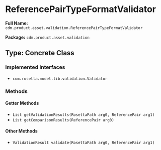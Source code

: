 # ReferencePairTypeFormatValidator

**Full Name:** `cdm.product.asset.validation.ReferencePairTypeFormatValidator`

**Package:** `cdm.product.asset.validation`

## Type: Concrete Class

### Implemented Interfaces

- `com.rosetta.model.lib.validation.Validator`

### Methods

#### Getter Methods

- `List getValidationResults(RosettaPath arg0, ReferencePair arg1)`
- `List getComparisonResults(ReferencePair arg0)`

#### Other Methods

- `ValidationResult validate(RosettaPath arg0, ReferencePair arg1)`


